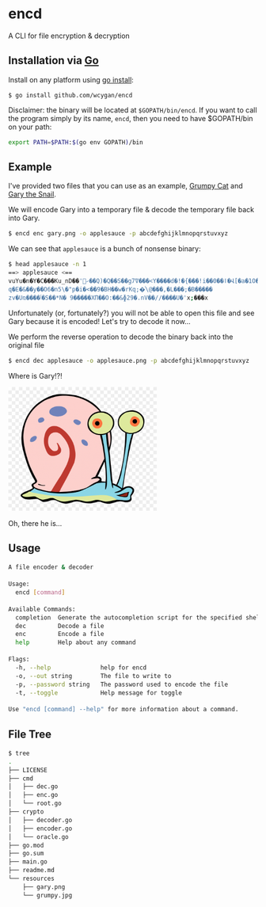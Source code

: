 # encd

A CLI for file encryption & decryption

## Installation via [Go](https://go.dev/dl/)

Install on any platform using [go install](https://pkg.go.dev/cmd/go#hdr-Compile_and_install_packages_and_dependencies):

```
$ go install github.com/wcygan/encd
```

Disclaimer: the binary will be located at `$GOPATH/bin/encd`. If you want to call the program simply by its name, `encd`, then you need to have $GOPATH/bin on your path:

```bash
export PATH=$PATH:$(go env GOPATH)/bin
```

## Example

I've provided two files that you can use as an example, [Grumpy Cat](resources/grumpy.jpg)
and [Gary the Snail](resources/gary.png).

We will encode Gary into a temporary file & decode the temporary file back into Gary.

```bash
$ encd enc gary.png -o applesauce -p abcdefghijklmnopqrstuvxyz
```

We can see that `applesauce` is a bunch of nonsense binary:
```bash
$ head applesauce -n 1
==> applesauce <==
vuYu�n�Y�C���Ku_nD��'ހ߼��Q)�Q��S��g7ܽV���<Y����d�!�{���!i��0��ا�Վ[�a�1O�SȆ#��{�<���T$�KS?҅��$��������� �^ŜQ�/d���zs�r�d�Ri}
q�E�&��y��O6�n5\�"p�i�<��9�BH��w�rKq;�ͨ\@���,�L���;�B�����
zv�Uռ����ٲ�S��*N� 9�����XП��O:��&ɸ29�.nV��//����U�'x;���x
```

Unfortunately (or, fortunately?) you will not be able to open this file and see Gary because it is encoded! Let's try to decode it now...

We perform the reverse operation to decode the binary back into the original file

```bash
$ encd dec applesauce -o applesauce.png -p abcdefghijklmnopqrstuvxyz
```

Where is Gary!?!

<img src="resources/gary.png" width="300" height="250">

Oh, there he is...

## Usage

```bash
A file encoder & decoder

Usage:
  encd [command]

Available Commands:
  completion  Generate the autocompletion script for the specified shell
  dec         Decode a file
  enc         Encode a file
  help        Help about any command

Flags:
  -h, --help              help for encd
  -o, --out string        The file to write to
  -p, --password string   The password used to encode the file
  -t, --toggle            Help message for toggle

Use "encd [command] --help" for more information about a command.
```

## File Tree

```bash
$ tree
.
├── LICENSE
├── cmd
│   ├── dec.go
│   ├── enc.go
│   └── root.go
├── crypto
│   ├── decoder.go
│   ├── encoder.go
│   └── oracle.go
├── go.mod
├── go.sum
├── main.go
├── readme.md
└── resources
    ├── gary.png
    └── grumpy.jpg

```